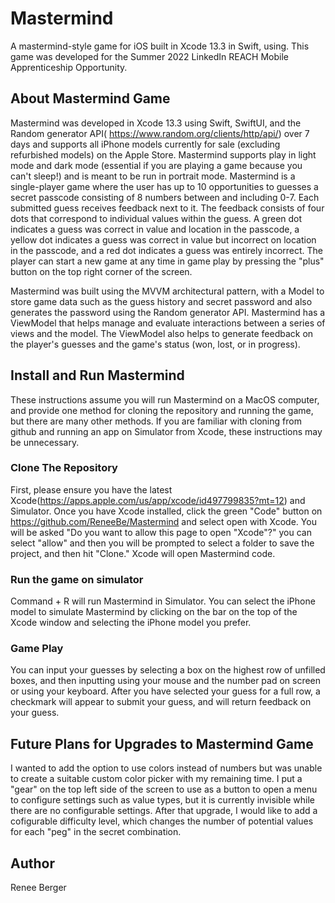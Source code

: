 # Mastermind
  A mastermind-style game for iOS built in Xcode 13.3 in Swift, using. This game was developed for the Summer 2022 LinkedIn REACH Mobile Apprenticeship Opportunity. 

## About Mastermind Game
  Mastermind was developed in Xcode 13.3 using Swift, SwiftUI, and the Random generator API( https://www.random.org/clients/http/api/) over 7 days and supports all iPhone models currently for sale (excluding refurbished models) on the Apple Store. Mastermind supports play in light mode and dark mode (essential if you are playing a game because you can't sleep!) and is meant to be run in portrait mode. Mastermind is a single-player game where the user has up to 10 opportunities to guesses a secret passcode consisting of 8 numbers between and including 0-7. Each submitted guess receives feedback next to it. The feedback consists of four dots that correspond to individual values within the guess. A green dot indicates a guess was correct in value and location in the passcode, a yellow dot indicates a guess was correct in value but incorrect on location in the passcode, and a red dot indicates a guess was entirely incorrect. The player can start a new game at any time in game play by pressing the "plus" button on the top right corner of the screen.

  Mastermind was built using the MVVM architectural pattern, with a Model to store game data such as the guess history and secret password and also generates the password using the Random generator API. Mastermind has a ViewModel that helps manage and evaluate interactions between a series of views and the model. The ViewModel also helps to generate feedback on the player's guesses and the game's status (won, lost, or in progress). 
 
## Install and Run Mastermind
  These instructions assume you will run Mastermind on a MacOS computer, and provide one method for cloning the repository and running the game, but there are many other methods. If you are familiar with cloning from github and running an app on Simulator from Xcode, these instructions may be unnecessary.

### Clone The Repository
  First, please ensure you have the latest Xcode(https://apps.apple.com/us/app/xcode/id497799835?mt=12) and Simulator. 
  Once you have Xcode installed, click the green "Code" button on https://github.com/ReneeBe/Mastermind and select open with Xcode. You will be asked "Do you want to allow this page to open "Xcode"?" you can select "allow" and then you will be prompted to select a folder to save the project, and then hit "Clone." Xcode will open Mastermind code.

### Run the game on simulator
  Command + R will run Mastermind in Simulator. You can select the iPhone model to simulate Mastermind by clicking on the bar on the top of the Xcode window and selecting the iPhone model you prefer.

### Game Play
You can input your guesses by selecting a box on the highest row of unfilled boxes, and then inputting using your mouse and the number pad on screen or using your keyboard. After you have selected your guess for a full row, a checkmark will appear to submit your guess, and will return feedback on your guess.

## Future Plans for Upgrades to Mastermind Game
  I wanted to add the option to use colors instead of numbers but was unable to create a suitable custom color picker with my remaining time. I put a "gear" on the top left side of the screen to use as a button to open a menu to configure settings such as value types, but it is currently invisible while there are no configurable settings. After that upgrade, I would like to add a cofigurable difficulty level, which changes the number of potential values for each "peg" in the secret combination.  

## Author
Renee Berger
